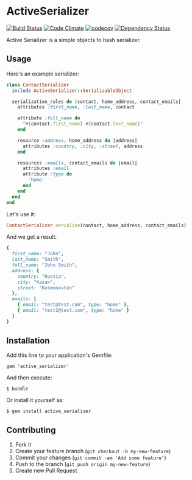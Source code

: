 # ActiveSerializer
[![Build Status](https://travis-ci.org/ddd-ruby/active_serializer.png)](https://travis-ci.org/ddd-ruby/active_serializer)
[![Code Climate](https://codeclimate.com/github/ddd-ruby/active_serializer/badges/gpa.svg)](https://codeclimate.com/github/ddd-ruby/active_serializer)
[![codecov](https://codecov.io/gh/ddd-ruby/active_serializer/branch/master/graph/badge.svg)](https://codecov.io/gh/ddd-ruby/active_serializer)
[![Dependency Status](https://gemnasium.com/ddd-ruby/active_serializer.png)](https://gemnasium.com/ddd-ruby/active_serializer)


Active Serializer is a simple objects to hash serializer.

## Usage

Here's an example serializer:

```ruby
class ContactSerializer
  include ActiveSerializer::SerializableObject

  serialization_rules do |contact, home_address, contact_emails|
    attributes :first_name, :last_name, contact

    attribute :full_name do
      "#{contact.first_name} #{contact.last_name}"
    end

    resource :address, home_address do |address|
      attributes :country, :city, :street, address
    end

    resources :emails, contact_emails do |email|
      attributes :email
      attribute :type do
        'home'
      end
    end
  end
end
```

Let's use it:

```ruby
ContactSerializer.serialize(contact, home_address, contact_emails)
```

And we get a result:

```ruby
{
  first_name: "John",
  last_name: "Smith",
  full_name: "John Smith",
  address: {
    country: "Russia",
    city: "Kazan",
    street: "Kosmonavton"
  },
  emails: [
    { email: "test@test.com", type: "home" },
    { email: "test2@test.com", type: "home" }
  ]
}
```

## Installation

Add this line to your application's Gemfile:

    gem 'active_serializer'

And then execute:

    $ bundle

Or install it yourself as:

    $ gem install active_serializer

## Contributing

1. Fork it
2. Create your feature branch (`git checkout -b my-new-feature`)
3. Commit your changes (`git commit -am 'Add some feature'`)
4. Push to the branch (`git push origin my-new-feature`)
5. Create new Pull Request

